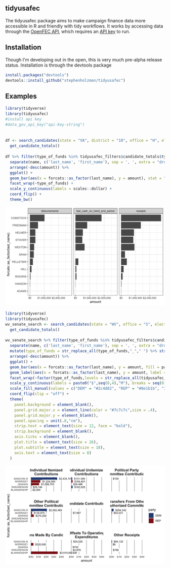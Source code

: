 
tidyusafec
----------

The tidyusafec package aims to make campaign finance data more accessible in R and friendly with tidy workflows. It works by accessing data through the [OpenFEC API](https://api.open.fec.gov/developers/), which requires an [API key](https://api.data.gov/signup/) to run.

Installation
------------

Though I'm developing out in the open, this is very much pre-alpha release status. Installation is through the devtools package

``` r
install.packages("devtools")
devtools::install_github("stephenholzman/tidyusafec")
```

Examples
--------

``` r
library(tidyverse)
library(tidyusafec)
#install api key
#data_gov_api_key("api-key-string")


df <- search_candidates(state = "VA", district = "10", office = "H", election_year = 2018, candidate_status = "C") %>%
  get_candidate_totals()

df %>% filter(type_of_funds %in% tidyusafec_filters$candidate_totals$type_of_funds$top_level, cycle == "2018") %>%
  separate(name, c('last_name', 'first_name'), sep = ', ', extra = "drop", fill = "right") %>%
  arrange(-desc(amount)) %>%
  ggplot() +
  geom_bar(aes(x = forcats::as_factor(last_name), y = amount), stat = "identity") +
  facet_wrap(~type_of_funds) +
  scale_y_continuous(labels = scales::dollar) +
  coord_flip() +
  theme_bw()
```

![](README-unnamed-chunk-3-1.png)

``` r
library(tidyverse)
library(tidyusafec)
wv_senate_search <- search_candidates(state = "WV", office = "S", election_year = "2018") %>%
  get_candidate_totals()

wv_senate_search %>% filter(type_of_funds %in% tidyusafec_filters$candidate_totals$type_of_funds$receipts_smallest_components, cycle == "2018", amount > 0) %>%
  separate(name, c('last_name', 'first_name'), sep = ', ', extra = "drop", fill = "right") %>%
  mutate(type_of_funds = str_replace_all(type_of_funds,"_"," ") %>% str_to_title()) %>%
  arrange(-desc(amount)) %>%
  ggplot() +
  geom_bar(aes(x = forcats::as_factor(last_name), y = amount, fill = party), stat = "identity") +
  geom_label(aes(x = forcats::as_factor(last_name), y = amount, label = scales::dollar(amount)), hjust = -0.1, label.size = 0, label.padding = unit(0.2,"line"), size = 3) +
  facet_wrap(~factor(type_of_funds,levels = str_replace_all(tidyusafec_filters$candidate_totals$type_of_funds$receipts_smallest_components,"_"," ") %>% str_to_title), labeller = label_wrap_gen()) +
  scale_y_continuous(labels = paste0("$",seq(0,4),"M"), breaks = seq(0,4000000,by=1000000), limits = c(0,4000000)) +
  scale_fill_manual(values = c("DEM" = "#2c4d82", "REP" = "#8e1b1b", "IND" = "#a3a3a3", "GRE" = "#1c561d", "LIB" = "#afac3d")) +
  coord_flip(clip = "off") + 
  theme(
    panel.background = element_blank(),
    panel.grid.major.x = element_line(color = "#7c7c7c",size = .4),
    panel.grid.major.y = element_blank(),
    panel.spacing = unit(.8,"cm"),
    strip.text = element_text(size = 12, face = "bold"),
    strip.background = element_blank(),
    axis.ticks = element_blank(),
    plot.title = element_text(size = 26),
    plot.subtitle = element_text(size = 18),
    axis.text = element_text(size = 8)
  )
```

![](README-unnamed-chunk-4-1.png)
